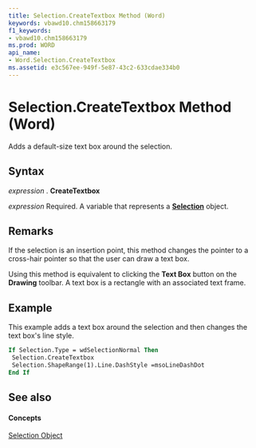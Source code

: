 ```yaml
---
title: Selection.CreateTextbox Method (Word)
keywords: vbawd10.chm158663179
f1_keywords:
- vbawd10.chm158663179
ms.prod: WORD
api_name:
- Word.Selection.CreateTextbox
ms.assetid: e3c567ee-949f-5e87-43c2-633cdae334b0
---
```



# Selection.CreateTextbox Method (Word)

Adds a default-size text box around the selection.


## Syntax

 _expression_ . **CreateTextbox**

 _expression_ Required. A variable that represents a **[Selection](selection-object-word.md)** object.


## Remarks

If the selection is an insertion point, this method changes the pointer to a cross-hair pointer so that the user can draw a text box.

Using this method is equivalent to clicking the  **Text Box** button on the **Drawing** toolbar. A text box is a rectangle with an associated text frame.


## Example

This example adds a text box around the selection and then changes the text box's line style.


```vb
If Selection.Type = wdSelectionNormal Then 
 Selection.CreateTextbox 
 Selection.ShapeRange(1).Line.DashStyle =msoLineDashDot 
End If
```


## See also


#### Concepts


[Selection Object](selection-object-word.md)

